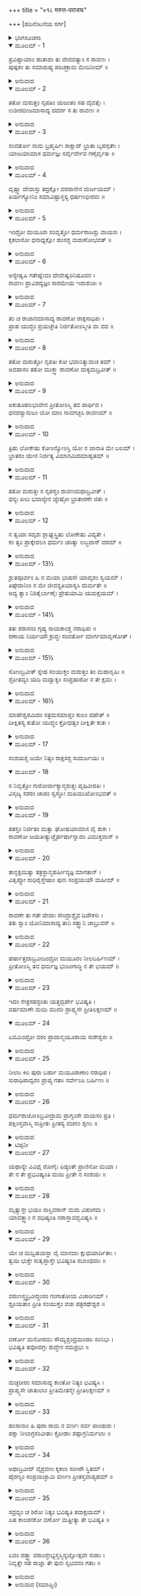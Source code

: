 +++
title = "०१८ मरुत्त-पराजयः"

+++
[ಹದಿನೆಂಟನೆಯ ಸರ್ಗ]



<details><summary>ಭಾಗಸೂಚನಾ</summary>

ರಾವಣನಿಂದ ಮರುತ್ತನ ಪರಾಜಯ, ಇಂದ್ರಾದಿ ದೇವತೆಗಳಿಂದ ವರಪ್ರದಾನ
</details>

<details open><summary>ಮೂಲಮ್ - 1</summary>

ಪ್ರವಿಷ್ಟಾಯಾಂ ಹುತಾಶಂ ತು ವೇದವತ್ಯಾಂ ಸ ರಾವಣಃ ।  
ಪುಷ್ಪಕಂ ತು ಸಮಾರುಹ್ಯ ಪರಿಚಕ್ರಾಮ ಮೇದಿನೀಮ್ ॥
</details>

<details><summary>ಅನುವಾದ</summary>

(ಅಗಸ್ತ್ಯರು ಹೇಳುತ್ತಾರೆ - ರಘುನಂದನ!) ವೇದವತಿಯು ಅಗ್ನಿಯಲ್ಲಿ ಪ್ರವೇಶಿಸಿದ ಬಳಿಕ ರಾವಣನು ಪುಷ್ಪಕ ವಿಮಾನಾರೂಢನಾಗಿ ಪೃಥಿವಿಯಲ್ಲಿ ಸಂಚರಿಸತೊಡಗಿದನು.॥1॥
</details>

<details open><summary>ಮೂಲಮ್ - 2</summary>

ತತೋ ಮರುತ್ತಂ ನೃಪತಿಂ ಯಜಂತಂ ಸಹ ದೈವತೈಃ ।  
ಉಶೀರಬೀಜಮಾಸಾದ್ಯ ದದರ್ಶ ಸ ತು ರಾವಣಃ ॥
</details>

<details><summary>ಅನುವಾದ</summary>

ಅದೇ ಯಾತ್ರೆಯಲ್ಲಿ ಉಶೀರಬೀಜ ಎಂಬ ದೇಶಕ್ಕೆ ಹೋಗಿ ರಾವಣನು ನೋಡಿದನು - ರಾಜಾ ಮರುತ್ತನು ದೇವತೆಗಳೊಂದಿಗೆ ಕುಳಿತು ಯಜ್ಞ ಮಾಡುತ್ತಿದ್ದಾನೆ.॥2॥
</details>

<details open><summary>ಮೂಲಮ್ - 3</summary>

ಸಂವರ್ತೋ ನಾಮ ಬ್ರಹ್ಮರ್ಷಿಃ ಸಾಕ್ಷಾದ್ ಭ್ರಾತಾ ಬೃಹಸ್ಪತೇಃ ।  
ಯಾಜಯಾಮಾಸ ಧರ್ಮಜ್ಞಃ ಸರ್ವೈರ್ದೇವ ಗಣೈರ್ವೃತಃ ॥
</details>

<details><summary>ಅನುವಾದ</summary>

ಆಗ ಸಾಕ್ಷಾತ್ ಬೃಹಸುತಿಯ ತಮ್ಮನು ಹಾಗೂ ಧರ್ಮದ ಮರ್ಮಜ್ಞ ಮಹರ್ಷಿ ಸಂವರ್ತನು ಸಮಸ್ತ ದೇವತೆಗಳಿಂದ ಸುತ್ತುವರೆದು ಯಜ್ಞ ಮಾಡಿಸುತ್ತಿದ್ದನು.॥3॥
</details>

<details open><summary>ಮೂಲಮ್ - 4</summary>

ದೃಷ್ಟ್ವಾ ದೇವಾಸ್ತು ತದ್ರಕ್ಷೋ ವರದಾನೇನ ದುರ್ಜಯಮ್ ।  
ತಿರ್ಯಗ್ಯೋನಿಂ ಸಮಾವಿಷ್ಟಾಸ್ತಸ್ಯ ಧರ್ಷಣಭೀರವಃ ॥
</details>

<details><summary>ಅನುವಾದ</summary>

ಬ್ರಹ್ಮದೇವರ ವರದಿಂದ ಜಯಿಸಲು ಕಠಿಣನಾದ ರಾಕ್ಷಸ ರಾವಣನನ್ನು ಅಲ್ಲಿ ನೋಡಿ, ಅವನ ಆಕ್ರಮಣದ ಭಯದಿಂದ ದೇವತೆಗಳು ತಿರ್ಯಗ್ಯೋನಿ (ಪಕ್ಷಿ)ಯಲ್ಲಿ ಪ್ರವೇಶಿಸಿದರು.॥4॥
</details>

<details open><summary>ಮೂಲಮ್ - 5</summary>

ಇಂದ್ರೋ ಮಯೂರಃ ಸಂವೃತ್ತೋ ಧರ್ಮರಾಜಸ್ತು ವಾಯಸಃ ।  
ಕೃಕಲಾಸೋ ಧನಾಧ್ಯಕ್ಷೋ ಹಂಸಶ್ಚ ಮರುಣೋಭವತ್ ॥
</details>

<details><summary>ಅನುವಾದ</summary>

ಇಂದ್ರನು ನವಿಲು, ಧರ್ಮರಾಜ ಕಾಗೆ, ಕುಬೇರನು ಓತಿಕ್ಯಾತ, ವರುಣ ಹಂಸನಾದನು.॥5॥
</details>

<details open><summary>ಮೂಲಮ್ - 6</summary>

ಅನ್ಯೇಷ್ವಪಿ ಗತೇಷ್ವೇವಂ ದೇವೇಷ್ವರಿನಿಷೂದನ ।  
ರಾವಣಃ ಪ್ರಾವಿಶದ್ಯಜ್ಞಂ ಸಾರಮೇಯ ಇವಾಶುಚಿಃ ॥
</details>

<details><summary>ಅನುವಾದ</summary>

ಶತ್ರುಸೂದನ ಶ್ರೀರಾಮಾ! ಹೀಗೆ ಇತರ ದೇವತೆಗಳೂ ಕೂಡ ವಿಭಿನ್ನ ರೂಪಗಳಲ್ಲಿ ಸ್ಥಿತರಾದಾಗ ರಾವಣನು ಆ ಯಜ್ಞ ಮಂಟಪವನ್ನು ಅಪವಿತ್ರ ನಾಯಿ ಹೊಕ್ಕಂತೆ ಪ್ರವೇಶಿಸಿದನು.॥6॥
</details>

<details open><summary>ಮೂಲಮ್ - 7</summary>

ತಂ ಚ ರಾಜಾನಮಾಸಾದ್ಯ ರಾವಣೋ ರಾಕ್ಷಸಾಧಿಪಃ ।  
ಪ್ರಾಹ ಯುದ್ಧಂ ಪ್ರಯಚ್ಛೇತಿ ನಿರ್ಜಿತೋಽಸ್ಮೀತಿ ವಾ ವದ ॥
</details>

<details><summary>ಅನುವಾದ</summary>

ರಾಜಾ ಮರುತ್ತನ ಬಳಿಗೆ ಹೋಗಿ ರಾಕ್ಷಸಾಧಿಪ ರಾವಣನು ಹೇಳಿದನು - ನನ್ನೊಂದಿಗೆ ಯುದ್ಧ ಮಾಡು ಇಲ್ಲವೆ, ನಾನು ಪರಾಜಿತನಾದೆ ಎಂದು ಹೇಳು.॥7॥
</details>

<details open><summary>ಮೂಲಮ್ - 8</summary>

ತತೋ ಮರುತ್ತೋ ನೃಪತಿಃ ಕೋ ಭವಾನಿತ್ಯುವಾಚ ತಮ್ ।  
ಅವಹಾಸಂ ತತೋ ಮುಕ್ತ್ವಾ ರಾವಣೋ ವಾಕ್ಯಮಬ್ರವೀತ್ ॥
</details>

<details><summary>ಅನುವಾದ</summary>

ಆಗ ರಾಜಾ ಮರುತ್ತನು ಕೇಳಿದನು - ನೀನು ಯಾರು? ಅದನ್ನು ಕೇಳಿ ರಾವಣನು ನಕ್ಕು ನುಡಿದನು.॥8॥
</details>

<details open><summary>ಮೂಲಮ್ - 9</summary>

ಅಕುತೂಹಲಭಾವೇನ ಪ್ರೀತೋಽಸ್ಮಿ ತವ ಪಾರ್ಥಿವ ।  
ಧನದಸ್ಯಾನುಜಂ ಯೋ ಮಾಂ ನಾವಗಚ್ಛಸಿ ರಾವಣಮ್ ॥
</details>

<details><summary>ಅನುವಾದ</summary>

ಭೂಪಾಲಾ! ನಾನು ಕುಬೇರನ ತಮ್ಮ ರಾವಣನಾಗಿದ್ದೇನೆ. ಹೀಗಿದ್ದರೂ ನೀನು ನನ್ನನ್ನು ತಿಳಿಯುತ್ತಿಲ್ಲ. ನನ್ನನ್ನು ನೋಡಿಯೂ ನಿನಗೆ ಕುತೂಹಲ, ಭಯವಾಗಲಿಲ್ಲ. ಇದರಿಂದ ನಾನು ನಿನ್ನ ಮೇಲೆ ಬಹಳ ಪ್ರಸನ್ನನಾಗಿದ್ದೇನೆ.॥9॥
</details>

<details open><summary>ಮೂಲಮ್ - 10</summary>

ತ್ರಿಷು ಲೋಕೇಷು ಕೋಽನ್ಯೋಽಸ್ತಿ ಯೋ ನ ಜಾನಾತಿ ಮೇ ಬಲಮ್ ।  
ಭ್ರಾತರಂ ಯೇನ ನಿರ್ಜಿತ್ಯ ವಿಮಾನಮಿದಮಾಹೃತಮ್ ॥
</details>

<details><summary>ಅನುವಾದ</summary>

ಮೂರು ಲೋಕಗಳಲ್ಲಿ ನೀನಲ್ಲದೆ ನನ್ನ ಬಲವನ್ನು ತಿಳಿಯದ ರಾಜಾ ಬೇರೆ ಯಾರು ಇರಬಹುದು. ಅಣ್ಣನಾದ ಕುಬೇರನನ್ನು ಗೆದ್ದು ಈ ವಿಮಾನವನ್ನು ಕಿತ್ತುಕೊಂಡ ರಾವಣ ನಾನೇ ಆಗಿದ್ದೇನೆ.॥10॥
</details>

<details open><summary>ಮೂಲಮ್ - 11</summary>

ತತೋ ಮರುತ್ತಃ ಸ ನೃಪಸ್ತಂ ರಾವಣಮಥಾಬ್ರವೀತ್ ।  
ಧನ್ಯಃ ಖಲು ಭವಾನ್ಯೇನ ಜ್ಯೇಷ್ಠೋ ಭ್ರಾತಾರಣೇ ಜಿತಃ ॥
</details>

<details><summary>ಅನುವಾದ</summary>

ಆಗ ರಾಜಾ ಮರುತ್ತನು ರಾವಣನಲ್ಲಿ ಹೇಳಿದನು- ತನ್ನ ಅಣ್ಣನನ್ನು ಯುದ್ಧದಲ್ಲಿ ಗೆದ್ದಿರುವ ನೀನು ಧನ್ಯನಾಗಿರುವೆ.॥11॥
</details>

<details open><summary>ಮೂಲಮ್ - 12</summary>

ನ ತ್ವಯಾ ಸದೃಶಃ ಶ್ಲಾಘ್ಯಸ್ತ್ರಿಷು ಲೋಕೇಷು ವಿದ್ಯತೇ ।  
ಕಂ ತ್ವಂ ಪ್ರಾಕ್ಕೇವಲಂ ಧರ್ಮಂ ಚರಿತ್ವಾ ಲಬ್ಧವಾನ್ ವರಮ್ ॥
</details>

<details><summary>ಅನುವಾದ</summary>

ನಿನ್ನಂತಹ ಶ್ಲಾಘ್ಯನು ಮೂರು ಲೋಕಗಳಲ್ಲಿ ಬೇರೊಬ್ಬನಿರಲಾರನು. ನೀನು ಹಿಂದೆ ಯಾವ ಶುದ್ಧವಾದ ಧರ್ಮವನ್ನು ಆಚರಿಸಿ ವರವನ್ನು ಪಡೆದಿರುವೆ.॥12॥
</details>

<details open><summary>ಮೂಲಮ್ - 13½</summary>

ಶ್ರುತಪೂರ್ವಂ ಹಿ ನ ಮಯಾ ಭಾಷಸೇ ಯಾದೃಶಂ ಸ್ವಯಮ್ ।  
ತಿಷ್ಠೇದಾನೀಂ ನ ಮೇ ಜೀವನ್ಪ್ರತಿಯಾಸ್ಯಸಿ ದುರ್ಮತೇ ॥  
ಅದ್ಯ ತ್ವಾಂ ನಿಶಿತೈರ್ಬಾಣೈಃ ಪ್ರೇಷಯಾಮಿ ಯಮಕ್ಷಯಮ್ ।
</details>

<details><summary>ಅನುವಾದ</summary>

ನೀನು ಹೇಳುತ್ತಿರುವ ಮಾತುಗಳನ್ನು ನಾನು ಹಿಂದೆ ಕೇಳಿಯೇ ಇಲ್ಲ. ದುರ್ಬುದ್ಧಿಯವನೇ! ಯುದ್ಧ ಸನ್ನದ್ಧನಾಗಿ ನಿಲ್ಲು. ನನ್ನ ಕೈಯಿಂದ ಜೀವಂತನಾಗಿ ಹೋಗಲಾರೆ. ಇಂದೇ ನನ್ನ ಹರಿತವಾದ ಬಾಣಗಳಿಂದ ಕೊಂದು ಯಮಸದನಕ್ಕೆ ಕಳಿಸುವೆನು.॥13½॥
</details>

<details open><summary>ಮೂಲಮ್ - 14½</summary>

ತತಃ ಶರಾಸನಂ ಗೃಹ್ಯ ಸಾಯಕಾಂಶ್ಚ ನರಾಧಿಪಃ ॥  
ರಣಾಯ ನಿರ್ಯಯೌ ಕ್ರುದ್ಧಃ ಸಂವರ್ತೋ ಮಾರ್ಗಮಾವೃಣೋತ್ ।
</details>

<details><summary>ಅನುವಾದ</summary>

ಬಳಿಕ ಮರುತ್ತನು ಧನುರ್ಬಾಣಗಳನ್ನು ಧರಿಸಿ ರೋಷಾವೇಶದಿಂದ ಯುದ್ಧಕ್ಕೆ ಹೊರಟನು. ಆದರೆ ಮಹರ್ಷಿ ಸಂವರ್ತನು ಅವನ ದಾರಿಯನ್ನು ತಡೆದನು.॥14½॥
</details>

<details open><summary>ಮೂಲಮ್ - 15½</summary>

ಸೋಽಬ್ರವೀತ್ ಸ್ನೇಹ ಸಂಯುಕ್ತಂ ಮರುತ್ತಂ ತಂ ಮಹಾನೃಷಿಃ ॥  
ಶ್ರೋತವ್ಯಂ ಯದಿ ಮದ್ವಾಕ್ಯಂ ಸಂಪ್ರಹಾರೋ ನ ತೇ ಕ್ಷಮಃ ।
</details>

<details><summary>ಅನುವಾದ</summary>

ಆ ಮಹರ್ಷಿಯು ಮರುತ್ತನಲ್ಲಿ ಸ್ನೇಹದಿಂದ ಹೇಳಿದನು - ರಾಜಾ! ನನ್ನ ಮಾತನ್ನು ಕೇಳಿ. ಅದನ್ನು ಗಮನಿಸುವುದು ಉಚಿತವೆಂದು ತಿಳಿದರೆ ಕೇಳು, ನೀನು ಯುದ್ಧ ಮಾಡುವುದು ಉಚಿತವಲ್ಲ.॥15½॥
</details>

<details open><summary>ಮೂಲಮ್ - 16½</summary>

ಮಾಹೇಶ್ವರಮಿದಂ ಸತ್ರಮಸಮಾಪ್ತಂ ಕುಲಂ ದಹೇತ್ ॥  
ದೀಕ್ಷಿತಸ್ಯ ಕುತೋ ಯುದ್ಧಂ ಕ್ರೋಧತ್ವಂ ದೀಕ್ಷಿತೇ ಕುತಃ ।
</details>

<details><summary>ಅನುವಾದ</summary>

ಈ ಮಹೇಶ್ವರ ಯಜ್ಞ ಪ್ರಾರಂಭಿಸಲಾಗಿದೆ. ಇದು ಪೂರ್ಣವಾಗದಿದ್ದರೆ ನಿನ್ನ ಸಮಸ್ತ ಕುಲವನ್ನು ಸುಟ್ಟು ಬಿಡುವುದು. ಯಜ್ಞದೀಕ್ಷಿತನಾದಾಗ ಯುದ್ಧಕ್ಕೆ ಅವಕಾಶವೆಲ್ಲಿ? ಯಜ್ಞದೀಕ್ಷಿತನಾದವನು ಕ್ರೋಧಗೊಳ್ಳಬಾರದು.॥16½॥
</details>

<details open><summary>ಮೂಲಮ್ - 17</summary>

ಸಂಶಯಶ್ಚ ಜಯೇ ನಿತ್ಯಂ ರಾಕ್ಷಸಶ್ಚ ಸುದುರ್ಜಯಃ ॥
</details>

<details open><summary>ಮೂಲಮ್ - 18</summary>

ಸ ನಿವೃತ್ತೋ ಗುರೋರ್ವಾಕ್ಯಾನ್ಮರುತ್ತಃ ಪೃಥಿವೀಪತಿಃ ।  
ವಿಸೃಜ್ಯ ಸಶರಂ ಚಾಪಂ ಸ್ವಸ್ಥೋ ಮಖಮುಖೋಽಭವತ್ ॥
</details>

<details><summary>ಅನುವಾದ</summary>

ಯುದ್ಧದ ವಿಜಯದಲ್ಲಿ ಸದಾ ಸಂಶಯವೇ ಇರುತ್ತದೆ. ಆ ರಾಕ್ಷಸನೂ ದುರ್ಜಯನಾಗಿದ್ದಾನೆ. ತನ್ನ ಆಚಾರ್ಯನ ಮಾತಿನಂತೆ ಮರುತ್ತನು ಯುದ್ಧದಿಂದ ನಿವೃತ್ತನಾದನು. ಅವನು ಧನುರ್ಬಾಣಗಳನ್ನು ತ್ಯಜಿಸಿ ಸ್ವಸ್ಥ ಭಾವದಿಂದ ಯಜ್ಞಕ್ಕಾಗಿ ಉನ್ಮುಖನಾದನು.॥17-18॥
</details>

<details open><summary>ಮೂಲಮ್ - 19</summary>

ತತಸ್ತಂ ನಿರ್ಜಿತಂ ಮತ್ವಾ ಘೋಷಯಾಮಾಸ ವೈ ಶುಕಃ ।  
ರಾವಣೋ ಜಯತೀತ್ಯುಚ್ಚೈರ್ಹರ್ಷಾನ್ನಾದಂ ವಿಮುಕ್ತವಾನ್ ॥
</details>

<details><summary>ಅನುವಾದ</summary>

ಆಗ ಅವನು ಪರಾಜಿತನಾದನೆಂದು ತಿಳಿದು ಶುಕನು ಮಹಾರಾಜಾ ರಾವಣನ ವಿಜಯವಾಯಿತು ಎಂದು ಘೋಷಿಸಿದನು ಹಾಗೂ ಗಟ್ಟಿಯಾಗಿ ಸಿಂಹನಾದ ಮಾಡತೊಡಗಿದನು.॥19॥
</details>

<details open><summary>ಮೂಲಮ್ - 20</summary>

ತಾನ್ಭಕ್ಷಯಿತ್ವಾ ತತ್ರಸ್ಥಾನ್ಮಹರ್ಷೀನ್ಯಜ್ಞ ಮಾಗತಾನ್ ।  
ವಿತೃಪ್ತೋ ರುಧಿರೈಸ್ತೇಷಾಂ ಪುನಃ ಸಂಪ್ರಯಯೌ ಮಹೀಮ್ ॥
</details>

<details><summary>ಅನುವಾದ</summary>

ಆ ಯಜ್ಞದಲ್ಲಿ ಕುಳಿತಿರುವ ಮಹರ್ಷಿಗಳನ್ನು ತಿಂದು, ರಕ್ತದಿಂದ ತೃಪ್ತನಾಗಿ ರಾವಣನು ಪುನಃ ಪೃಥಿವಿಯಲ್ಲಿ ಸಂಚರಿಸತೊಡಗಿದನು.॥20॥
</details>

<details open><summary>ಮೂಲಮ್ - 21</summary>

ರಾವಣೇ ತು ಗತೇ ದೇವಾಃ ಸೇಂದ್ರಾಶ್ಚೈವ ದಿವೌಕಸಃ ।  
ತತಃ ಸ್ವಾಂ ಯೋನಿಮಾಸಾದ್ಯ ತಾನಿ ಸತ್ತ್ವಾನಿ ಚಾಬ್ರುವನ್ ॥
</details>

<details><summary>ಅನುವಾದ</summary>

ರಾವಣನು ಹೊರಟು ಹೋದ ಮೇಲೆ ಇಂದ್ರಸಹಿತ ಸಮಸ್ತ ದೇವತೆಗಳು ಪುನಃ ಪ್ರಾಣಿಪಕ್ಷಿಗಳ ರೂಪವನ್ನು ಬಿಟ್ಟು ನಿಜರೂಪದಲ್ಲಿ ಪ್ರಕಟರಾಗಿದ್ದರು. ಅವರು ವರಗಳನ್ನು ಕೊಡುತ್ತಾ ನುಡಿದರು .॥21॥
</details>

<details open><summary>ಮೂಲಮ್ - 22</summary>

ಹರ್ಷಾತ್ತದಾಬ್ರವೀದಿಂದ್ರೋ ಮಯೂರಂ ನೀಲಬರ್ಹಿಣಮ್ ।  
ಪ್ರೀತೋಽಸ್ಮಿ ತವ ಧರ್ಮಜ್ಞ ಭುಜಂಗಾದ್ಧಿ ನ ತೇ ಭಯಮ್ ॥
</details>

<details><summary>ಅನುವಾದ</summary>

ಮೊಟ್ಟಮೊದಲಿಗೆ ಇಂದ್ರನು ಹರ್ಷದಿಂದ ನೀಲಿಗರಿಗಳಿದ್ದ ನವಿಲಿಗೆ-ಧಮಜ್ಞ! ನಾನು ನಿನ್ನ ಮೇಲೆ ಬಹಳ ಪ್ರಸನ್ನನಾಗಿರುವೆ. ನಿನಗೆ ಸರ್ಪಗಳಿಂದ ಭಯವಿರಲಾರದು.॥22॥
</details>

<details open><summary>ಮೂಲಮ್ - 23</summary>

ಇದಂ ನೇತ್ರಸಹಸ್ರಂತು ಯತ್ತದ್ಬರ್ಹೇ ಭವಿಷ್ಯತಿ ।  
ವರ್ಷಮಾಣೇ ಮಯಿ ಮುದಂ ಪ್ರಾಪ್ಸ್ಯಸೇ ಪ್ರೀತಿಲಕ್ಷಣಮ್ ॥
</details>

<details open><summary>ಮೂಲಮ್ - 24</summary>

ಏವಮಿಂದ್ರೋ ವರಂ ಪ್ರಾದಾನ್ಮಯೂರಾಯ ಸುರೇಶ್ವರಃ ॥
</details>

<details><summary>ಅನುವಾದ</summary>

ನನಗೆ ಇರುವ ಸಹಸ್ರನೇತ್ರಗಳು ನಿನ್ನ ಗರಿಗಳಲ್ಲಿ ಪ್ರಕಟಗೊಳ್ಳುವವು. ಮೇಘರೂಪದಿಂದ ನಾನು ಮಳೆಗರೆದಾಗ ನಿಮಗೆ ಬಹಳ ಸಂತೋಷವಾಗುವುದು. ಆ ಪ್ರಸನ್ನತೆ ನನ್ನನ್ನು ಪಡೆದ ಕುರುಹಾಗಿರಬಹುದು. ಈ ಪ್ರಕಾರ ದೇವೇಂದ್ರನು ನವಿಲುಗಳಿಗೆ ವರ ನೀಡಿದನು.॥23-24॥
</details>

<details open><summary>ಮೂಲಮ್ - 25</summary>

ನೀಲಾಃ ಕಿಲ ಪುರಾ ಬರ್ಹಾ ಮಯೂರಾಣಾಂ ನರಾಧಿಪ ।  
ಸುರಾಧಿಪಾದ್ವರಂ ಪ್ರಾಪ್ಯ ಗತಾಃ ಸರ್ವೇಽಪಿ ಬರ್ಹಿಣಃ ॥
</details>

<details><summary>ಅನುವಾದ</summary>

ನರೇಶ್ವರ ರಾಮಾ! ಈ ವರದಾನದ ಮೊದಲು ನವಿಲುಗಳ ಗರಿಗಳು ಕೇವಲ ನೀಲಿ ಬಣ್ಣದ್ದಾಗಿದ್ದವು. ದೇವರಾಜನಿಂದ ವರ ಪಡೆದು ಮಯೂರ ಅಲ್ಲಿಂದ ಹೊರಟು ಹೋಯಿತು.॥25॥
</details>

<details open><summary>ಮೂಲಮ್ - 26</summary>

ಧರ್ಮರಾಜೋಽಬ್ರವೀದ್ರಾಮ ಪ್ರಾಗ್ವಂಶೇ ವಾಯಸಂ ಪ್ರತಿ ।  
ಪಕ್ಷಿಂಸ್ತವಾಸ್ಮಿ ಸುಪ್ರೀತಃ ಪ್ರೀತಸ್ಯ ವಚನಂ ಶೃಣು ॥
</details>

<details><summary>ಅನುವಾದ</summary>

ಶ್ರೀರಾಮಾ! ಬಳಿಕ ಧರ್ಮರಾಜನು ಪ್ರಾಗ್ವಂಶದ* ಮಾಡಿನಲ್ಲಿ ಕುಳಿತ ಕಾಗೆಗೆ ಹೇಳಿದನು - ಎಲೈ ಪಕ್ಷಿಯೇ! ನಾನು ನಿನ್ನ ಮೇಲೆ ಪ್ರಸನ್ನನಾಗಿದ್ದೇನೆ. ನಾನು ಹೇಳುವುದನ್ನು ಕೇಳು.॥26॥
</details>

<details><summary>ಟಿಪ್ಪನೀ</summary>

* ಯಜ್ಞಶಾಲೆಯ ಪೂರ್ವದಲ್ಲಿ ಯಜಮಾನ ಮತ್ತು ಅವನ ಪತ್ನೀ ಇರಲು ಮಾಡಿದ ಮನೆಯನ್ನು ಪ್ರಾಗ್ವಂಶವೆಂದು ಹೇಳುತ್ತಾರೆ. ಈ ಮನೆಯು ಹವಿರ್ಗೃಹದ ಪೂರ್ವಕ್ಕೆ ಇರುತ್ತದೆ.
</details>

<details open><summary>ಮೂಲಮ್ - 27</summary>

ಯಥಾನ್ಯೇ ವಿವಿಧೈ ರೋಗೈಃ ಪಿಡ್ಯಂತೇ ಪ್ರಾಣಿನೋ ಮಯಾ ।  
ತೇ ನ ತೇ ಪ್ರಭವಿಷ್ಯಂತಿ ಮಯಿ ಪ್ರೀತೇ ನ ಸಂಶಯಃ ॥
</details>

<details><summary>ಅನುವಾದ</summary>

ಇತರ ಪ್ರಾಣಿಗಳನ್ನು ನಾನು ನಾನಾ ರೀತಿಯ ರೋಗಗಳಿಂದ ಪೀಡಿಸಿದಂತೆ, ಆ ರೋಗಗಳು ನಿನ್ನ ಮೇಲೆ ಪ್ರಭಾವ ಬೀರಲಾರವು. ಇದರಲ್ಲಿ ಸಂಶಯವಿಲ್ಲ.॥27॥
</details>

<details open><summary>ಮೂಲಮ್ - 28</summary>

ಮೃತ್ಯುಸ್ತೇ ಭಯಂ ನಾಸ್ತಿವರಾನ್ ಮಮ ವಿಹಂಗಮ ।  
ಯಾವತ್ತ್ವಾಂ ನ ವಧಿಷ್ಯಂತಿ ನರಾಸ್ತಾವದ್ಭವಿಷ್ಯಸಿ ॥
</details>

<details><summary>ಅನುವಾದ</summary>

ವಿಹಂಗಮವೇ! ನನ್ನ ವರದಿಂದ ನಿನಗೆ ಮೃತ್ಯುಭಯ ಇರಲಾರದು. ಮನುಷ್ಯಾದಿ ಪ್ರಾಣಿಗಳು ನಿನ್ನನ್ನು ವಧಿಸುವವರೆಗೆ ನೀನು ಜೀವಿಸಿ ಇರುವೆ.॥28॥
</details>

<details open><summary>ಮೂಲಮ್ - 29</summary>

ಯೇ ಚ ಮದ್ವಿಷಯಸ್ಥಾ ವೈ ಮಾನವಾಃ ಕ್ಷುಧಯಾರ್ದಿತಾಃ ।  
ತ್ವಯಿ ಭುಕ್ತೇ ಸುತೃಪ್ತಾಸ್ತೇ ಭವಿಷ್ಯಂತಿ ಸಬಾಂಧವಾಃ ॥
</details>

<details><summary>ಅನುವಾದ</summary>

ನನ್ನ ರಾಜ್ಯವಾದ ಯಮಲೋಕದಲ್ಲಿ ಹಸಿವಿನಿಂದ ಪೀಡಿತರಾದ ಮನುಷ್ಯರಿರುವರೋ, ಅವರ ಪುತ್ರಾದಿಗಳು ಈ ಭೂತಳದಲ್ಲಿ ನಿನಗೆ ಅನ್ನ ಕೊಡುವರೋ, ಆಗ ಅವರು ಬಂಧು-ಬಾಂಧವರಿಂದ ತೃಪ್ತರಾಗುವರು.॥29॥
</details>

<details open><summary>ಮೂಲಮ್ - 30</summary>

ವರುಣಸ್ತ್ವಬ್ರವೀದ್ಧಂಸಂ ಗಂಗಾತೋಯ ವಿಚಾರಿಣಮ್ ।  
ಶ್ರೂಯತಾಂ ಪ್ರೀತಿ ಸಂಯುಕ್ತಂ ವಚಃ ಪತ್ರರಥೇಶ್ವರ ॥
</details>

<details><summary>ಅನುವಾದ</summary>

ಅನಂತರ ವರುಣನು ಗಂಗೆಯಲ್ಲಿ ವಿಚರಿಸುವ ಹಂಸವನ್ನು ಸಂಬೋಧಿಸಿ ಪಕ್ಷಿರಾಜನೇ! ಪ್ರೇಮಪೂರ್ಣ ನನ್ನ ಮಾತನ್ನು ಕೇಳು.॥30॥
</details>

<details open><summary>ಮೂಲಮ್ - 31</summary>

ವರ್ಣೋ ಮನೋರಮಃ ಸೌಮ್ಯಶ್ಚಂದ್ರಮಂಡಲ ಸಂನಿಭಃ ।  
ಭವಿಷ್ಯತಿ ತವೋದಗ್ರಃ ಶುದ್ಧೇನ ಸಮಪ್ರಭಃ ॥
</details>

<details><summary>ಅನುವಾದ</summary>

ನಿನ್ನ ಶರೀರದ ಬಣ್ಣ ಚಂದ್ರನಂತೆ ಹಾಗೂ ಶುದ್ಧ ನೊರೆಯಂತೆ ಪರಮ ಉಜ್ವಲ, ಸೌಮ್ಯ, ಮನೋರಮ ಬೆಳ್ಳಗಾಗುವುದು.॥31॥
</details>

<details open><summary>ಮೂಲಮ್ - 32</summary>

ಮಚ್ಛರೀರಂ ಸಮಾಸಾದ್ಯ ಕಾಂತೋ ನಿತ್ಯಂ ಭವಿಷ್ಯಸಿ ।  
ಪ್ರಾಪ್ಸ್ಯಸೇ ಚಾತುಲಾಂ ಪ್ರೀತಿಮೇತನ್ಮೇ ಪ್ರೀತಿಲಕ್ಷಣಮ್ ॥
</details>

<details><summary>ಅನುವಾದ</summary>

ನನ್ನ ಅಂಗಭೂತ ನೀರನ್ನು ಆಶ್ರಯಿಸಿ ನೀವು ಸದಾ ಕಾಂತಿಯುಕ್ತರಾಗಿರುವಿರಿ, ಇದರಿಂದ ನಿಮಗೆ ಅನುಪಮ ಸಂತೋಷವಾಗುವುದು. ಇದು ನನ್ನ ಪ್ರೇಮದ ಚಿಹ್ನೆಯಾಗಿದೆ.॥32॥
</details>

<details open><summary>ಮೂಲಮ್ - 33</summary>

ಹಂಸಾನಾಂ ಹಿ ಪುರಾ ರಾಮ ನ ವರ್ಣಃ ಸರ್ವ ಪಾಂಡುರಃ ।  
ಪಕ್ಷಾ ನೀಲಾಗ್ರಸಂವೀತಾಃ ಕ್ರೋಡಾಃ ಶಷ್ಪಾಗ್ರನಿರ್ಮಲಾಃ ॥
</details>

<details><summary>ಅನುವಾದ</summary>

ಶ್ರೀರಾಮ! ಹಿಂದೆ ಹಂಸಗಳ ಬಣ್ಣ ಪೂರ್ಣ ಬಿಳಿ ಇರಲಿಲ್ಲ. ರೆಕ್ಕೆಯ ತುದಿ ನೀಲವಾಗಿದ್ದು, ಭುಜಗಳ ನಡುವಿನ ಭಾಗ ನೂತನ ದೂರ್ವಾ ದಳದ ತುದಿಯಂತೆ ಕೋಮಲ ಶ್ಯಾಮವರ್ಣ ದಿಂದ ಕೂಡಿತ್ತು.॥33॥
</details>

<details open><summary>ಮೂಲಮ್ - 34</summary>

ಅಥಾಬ್ರವೀದ್ ವೈಶ್ರವಣಃ ಕೃಕಲಾ ಸಂಗಿರೌ ಸ್ಥಿತಮ್ ।  
ಹೈರಣ್ಯಂ ಸಂಪ್ರಯಚ್ಛಾಮಿ ವರ್ಣಂ ಪ್ರೀತಸ್ತವಾಪ್ಯಹಮ್ ॥
</details>

<details><summary>ಅನುವಾದ</summary>

ಬಳಿಕ ವಿಶ್ರವಸ್ಸುವಿನ ಪುತ್ರ ಕುಬೇರನು ಪರ್ವತ ಶಿಖರದಲ್ಲಿ ಕುಳಿತ ಓತಿಕ್ಯಾತನಲ್ಲಿ ಹೇಳಿದನು - ನಾನು ಪ್ರಸನ್ನನಾಗಿ ನಿಮಗೆ ಸುವರ್ಣದಂತಹ ಸುಂದರ ಬಣ್ಣವನ್ನು ಕರುಣಿಸುತ್ತೇನೆ.॥34॥
</details>

<details open><summary>ಮೂಲಮ್ - 35</summary>

ಸದ್ರವ್ಯಂ ಚ ಶಿರೋ ನಿತ್ಯಂ ಭವಿಷ್ಯತಿ ತವಾಕ್ಷಯಮ್ ।  
ಏಷ ಕಾಂಚನಕೋ ವರ್ಣೋ ಮತ್ಪ್ರೀತ್ಯಾ ತೇ ಭವಿಷ್ಯತಿ ॥
</details>

<details><summary>ಅನುವಾದ</summary>

ನಿನ್ನ ತಲೆ ಸದಾ ಸುವರ್ಣದಂತೆ ಬಣ್ಣದ ಹಾಗೂ ಅಕ್ಷಯವಾಗುವುದು. ನನ್ನ ಪ್ರಸನ್ನತೆಯಿಂದಾಗಿ ನಿನ್ನ ಈ ಕಪ್ಪು ಬಣ್ಣ ಬಂಗಾರದ ಬಣ್ಣವಾಗಿ ಮಾರ್ಪಾಡಾಗುವುದು.॥35॥
</details>

<details open><summary>ಮೂಲಮ್ - 36</summary>

ಏವಂ ದತ್ತ್ವಾ ವರಾಂಸ್ತೇಭ್ಯಸ್ತಸ್ಮಿನ್ಯಜ್ಞೋತ್ಸವೇ ಸುರಾಃ ।  
ನಿವೃತ್ತೇ ಸಹ ರಾಜ್ಞಾ ತೇ ಪುನಃ ಸ್ವಭವನಂ ಗತಾಃ ॥
</details>

<details><summary>ಅನುವಾದ</summary>

ಹೀಗೆ ಅವುಗಳಿಗೆ ಉತ್ತಮ ವರನೀಡಿ ದೇವತೆಗಳೆಲ್ಲರೂ ಆ ಯಜ್ಞೋತ್ಸವವು ಸಮಾಪ್ತವಾದಾಗ ಮರುತ್ತನೊಂದಿಗೆ ಪುನಃ ತಮ್ಮ ಭವನಗಳಿಗೆ ತೆರಳಿದರು.॥36॥
</details>

<details><summary>ಅನುವಾದ (ಸಮಾಪ್ತಿಃ)</summary>

ಶ್ರೀವಾಲ್ಮೀಕಿ ವಿರಚಿತ ಆರ್ಷರಾಮಾಯಣ ಆದಿಕಾವ್ಯದ ಉತ್ತರಕಾಂಡದಲ್ಲಿ ಹದಿನೆಂಟನೆಯ ಸರ್ಗ ಪೂರ್ಣವಾಯಿತು. ॥18॥
</details>

